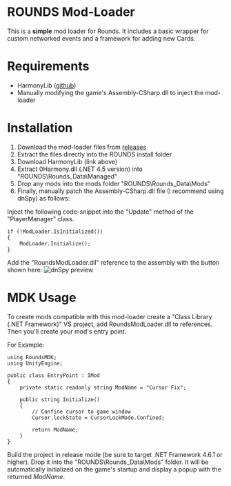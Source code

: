 # ROUNDS Mod-Loader

This is a **simple** mod loader for Rounds. It includes a basic wrapper for custom networked events and a framework for adding new Cards.

# Requirements
 - HarmonyLib ([github](https://github.com/pardeike/Harmony))
 - Manually modifying the game's Assembly-CSharp.dll to inject the mod-loader

# Installation
 1. Download the mod-loader files from [releases](https://github.com/willis81808/rounds-mod-loader/releases)
 2. Extract the files directly into the ROUNDS install folder
 3. Download HarmonyLib (link above)
 4. Extract 0Harmony.dll (.NET 4.5 version) into "ROUNDS\Rounds_Data\Managed"
 5. Drop any mods into the mods folder "ROUNDS\Rounds_Data\Mods"
 6. Finally, manually patch the Assembly-CSharp.dll file (I recommend using dnSpy) as follows:

Inject the following code-snippet into the "Update" method of the "PlayerManager" class.

	if (!ModLoader.IsInitialized())
	{
		ModLoader.Initialize();
	}

Add the "RoundsModLoader.dll" reference to the assembly with the button shown here:
![dnSpy preview](https://i.imgur.com/yhfza4E.png)

# MDK Usage
To create mods compatible with this mod-loader create a "Class Library (.NET Framework)" VS project, add RoundsModLoader.dll to references. Then you'll create your mod's entry point.

For Example:

    using RoundsMDK;
    using UnityEngine;
    
    public class EntryPoint : IMod
    {
        private static readonly string ModName = "Cursor Fix";
    
        public string Initialize()
        {
            // Confine cursor to game window
            Cursor.lockState = CursorLockMode.Confined;
    
            return ModName;
        }
    }

Build the project in release mode (be sure to target .NET Framework 4.6.1 or higher). Drop it into the "ROUNDS\Rounds_Data\Mods" folder. It will be automatically initialized on the game's startup and display a popup with the returned *ModName*.
